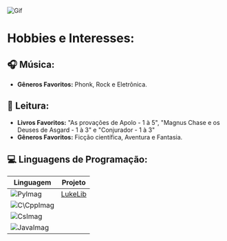 ![Gif](https://github.com/WolfyTyler/ProfileAssets/blob/main/Images%26Gifs/FutureGlow.gif)

# **Hobbies e Interesses:**

## :headphones: Música:

- **Gêneros Favoritos:** Phonk, Rock e Eletrônica. 

## :book: Leitura:

- **Livros Favoritos:** "As provações de Apolo - 1 à 5", "Magnus Chase e os Deuses de Asgard - 1 à 3" e "Conjurador - 1 à 3"
- **Gêneros Favoritos:** Ficção científica, Aventura e Fantasia.

## :computer: Linguagens de Programação:

| Linguagem | Projeto |
| ------------------------ | ------- |
| ![PyImag](https://img.shields.io/badge/python-3670A0?style=for-the-badge&logo=python&logoColor=ffdd54) | [LukeLib](https://github.com/WolfyTyler/LukeLib)  |
| ![C\CppImag](https://img.shields.io/badge/-C/C++-darkblue?style=for-the-badge&logo=Cplusplus) | |
| ![CsImag](https://img.shields.io/badge/Csharp-800080?style=for-the-badge&logo=c#&logoColor=white) | |
| ![JavaImag](https://img.shields.io/badge/Java-ED8B00?style=for-the-badge&logo=openjdk&logoColor=white) | |
